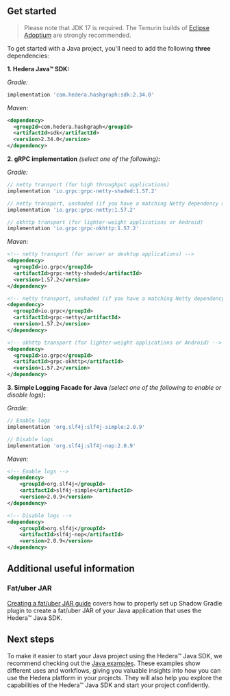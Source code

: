 ## Get started

> Please note that JDK 17 is required. The Temurin builds of [Eclipse Adoptium](https://adoptium.net/) are strongly recommended.

To get started with a Java project, you'll need to add the following **three** dependencies:

**1. Hedera Java™ SDK:**

_Gradle:_
```groovy
implementation 'com.hedera.hashgraph:sdk:2.34.0'
```

_Maven:_
```xml
<dependency>
  <groupId>com.hedera.hashgraph</groupId>
  <artifactId>sdk</artifactId>
  <version>2.34.0</version>
</dependency>
```

**2. gRPC implementation** _(select one of the following)_**:**

_Gradle:_
```groovy
// netty transport (for high throughput applications)
implementation 'io.grpc:grpc-netty-shaded:1.57.2'
```
```groovy
// netty transport, unshaded (if you have a matching Netty dependency already)
implementation 'io.grpc:grpc-netty:1.57.2'
```
```groovy
// okhttp transport (for lighter-weight applications or Android)
implementation 'io.grpc:grpc-okhttp:1.57.2'
```

_Maven:_
```xml
<!-- netty transport (for server or desktop applications) -->
<dependency>
  <groupId>io.grpc</groupId>
  <artifactId>grpc-netty-shaded</artifactId>
  <version>1.57.2</version>
</dependency>
```
```xml
<!-- netty transport, unshaded (if you have a matching Netty dependency already) -->
<dependency>
  <groupId>io.grpc</groupId>
  <artifactId>grpc-netty</artifactId>
  <version>1.57.2</version>
</dependency>
```
```xml
<!-- okhttp transport (for lighter-weight applications or Android) -->
<dependency>
  <groupId>io.grpc</groupId>
  <artifactId>grpc-okhttp</artifactId>
  <version>1.57.2</version>
</dependency>
```

**3. Simple Logging Facade for Java** _(select one of the following to enable or disable logs)_**:**

_Gradle:_
```groovy
// Enable logs
implementation 'org.slf4j:slf4j-simple:2.0.9'
```
```groovy
// Disable logs
implementation 'org.slf4j:slf4j-nop:2.0.9'
```

_Maven:_
```xml
<!-- Enable logs -->
<dependency>
    <groupId>org.slf4j</groupId>
    <artifactId>slf4j-simple</artifactId>
    <version>2.0.9</version>
</dependency>
```
```xml
<!-- Disable logs -->
<dependency>
    <groupId>org.slf4j</groupId>
    <artifactId>slf4j-nop</artifactId>
    <version>2.0.9</version>
</dependency>
```

## Additional useful information
### Fat/uber JAR
[Creating a fat/uber JAR guide](create-jar-guide.md) covers how to properly set up Shadow Gradle plugin
to create a fat/uber JAR of your Java application that uses the Hedera™ Java SDK.

## Next steps
To make it easier to start your Java project using the Hedera™ Java SDK,
we recommend checking out the [Java examples](../../examples/README.md).
These examples show different uses and workflows,
giving you valuable insights into how you can use the Hedera platform in your projects.
They will also help you explore the capabilities of the Hedera™ Java SDK
and start your project confidently.
